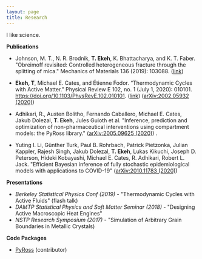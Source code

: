 ```yaml
---
layout: page
title: Research
---
```


I like science.

**Publications**

- Johnson, M. T., N. R. Brodnik, **T. Ekeh**, K. Bhattacharya, and K. T. Faber. "Obreimoff revisited: Controlled heterogeneous fracture through the splitting of mica." Mechanics of Materials 136 (2019): 103088. ([link](https://www.sciencedirect.com/science/article/abs/pii/S0167663618307543))

- **Ekeh, T**, Michael E. Cates, and Étienne Fodor. “Thermodynamic Cycles with Active Matter.” Physical Review E 102, no. 1 (July 1, 2020): 010101. https://doi.org/10.1103/PhysRevE.102.010101. ([link](https://journals.aps.org/pre/abstract/10.1103/PhysRevE.102.010101)) ([arXiv:2002.05932 (2020)](https://arxiv.org/abs/2002.05932))

- Adhikari, R., Austen Bolitho, Fernando Caballero, Michael E. Cates, Jakub Dolezal, **T. Ekeh**, Jules Guioth et al. "Inference, prediction and optimization of non-pharmaceutical interventions using compartment models: the PyRoss library." ([arXiv:2005.09625 (2020)](https://arxiv.org/abs/2005.09625)) .

- Yuting I. Li, Günther Turk, Paul B. Rohrbach, Patrick Pietzonka, Julian Kappler, Rajesh Singh, Jakub Dolezal, **T. Ekeh**, Lukas Kikuchi, Joseph D. Peterson, Hideki Kobayashi, Michael E. Cates, R. Adhikari, Robert L. Jack. "Efficient Bayesian inference of fully stochastic epidemiological models with applications to COVID-19" ([arXiv:2010.11783 (2020)](https://arxiv.org/abs/2010.11783))

**Presentations**
- _Berkeley Statistical Physics Conf (2019)_ - "Thermodynamic Cycles with Active Fluids" (flash talk)
- _DAMTP Statistical Physics and Soft Matter Seminar (2018)_ - "Designing Active Macroscopic Heat Engines"
- _NSTP Research Symposium (2017)_ - "Simulation of Arbitrary Grain Boundaries in Metallic Crystals)


**Code Packages**
- [PyRoss](https://github.com/rajeshrinet/pyross) (contributor)

